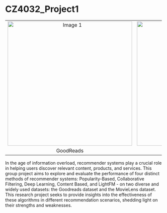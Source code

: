 # CZ4032_Project1

<table>
  <tr>
    <td align="center"><img src="https://goodereader.com/blog/wp-content/uploads/images/goodreads.jpg" alt="Image 1" width="400"></td>
    <td align="center"><img src="https://movielens.org/images/site/movie-details-similar.png" alt="Image 2" width="400"></td>
  </tr>
  <tr>
    <td align="center">GoodReads</td>
    <td align="center">MovieLens</td>
  </tr>
</table>

In the age of information overload, recommender systems play a crucial role in helping users discover relevant content, products, and services. This group project aims to explore and evaluate the performance of four distinct methods of recommender systems: Popularity-Based, Collaborative Filtering, Deep Learning, Content Based, and LightFM - on two diverse and widely used datasets: the Goodreads dataset and the MovieLens dataset. This research project seeks to provide insights into the effectiveness of these algorithms in different recommendation scenarios, shedding light on their strengths and weaknesses.
